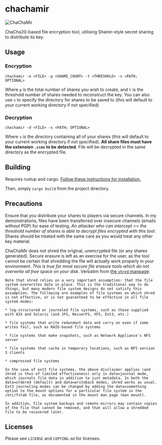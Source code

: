 # chachamir

![ChaChaMir](https://ross.exposed/img/ccm_w_text.png "ChaChaMir")

ChaCha20-based file encryption tool, utilising Shamir-style secret sharing to distribute its key.

## Usage

### Encryption

`chachamir -e <FILE> -p <SHARE_COUNT> -t <THRESHOLD> -s <PATH; OPTIONAL>`

Where `p` is the total number of shares you wish to create, and `t` is the threshold number of shares needed to reconstruct the key. You can also use `s` to specify the directory for shares to be saved to (this will default to your current working directory if not specified)

### Decryption

`chachamir -d <FILE> -s <PATH; OPTIONAL>`

Where `s` is the directory containing all of your shares (this will default to your current working directory if not specified). **All share files must have the extension `.ccms` to be detected**. File will be decrypted in the same directory as the encrypted file.

## Building

Requires rustup and cargo. [Follow these instructions for installation.](https://doc.rust-lang.org/book/ch01-01-installation.html#installation)

Then, simply `cargo build` from the project directory.

## Precautions

Ensure that you distribute your shares to players via secure channels. In my demonstrations, files have been transferred over insecure channels (emails without PGP) for ease of testing. *An attacker who can intercept >= the threshold number of shares is able to decrypt files encrypted with this tool*. Shares should be treated with the same care as you would treat any other key material.

ChaChaMir does not shred the original, unencrypted file (or any shares generated). Secure erasure is left as an exercise for the user, as the tool cannot be certain that shredding the file will actually work properly in your environment. *This is true for most secure file erasure tools which do not overwrite all free space on your disk*. Verbatim from [the `shred` manpage](https://linux.die.net/man/1/shred):

```
Note that shred relies on a very important assumption: that the file system overwrites data in place. This is the traditional way to do things, but many modern file system designs do not satisfy this assumption. The following are examples of file systems on which shred is not effective, or is not guaranteed to be effective in all file system modes:

* log-structured or journaled file systems, such as those supplied with AIX and Solaris (and JFS, ReiserFS, XFS, Ext3, etc.)

* file systems that write redundant data and carry on even if some writes fail, such as RAID-based file systems

* file systems that make snapshots, such as Network Appliance's NFS server

* file systems that cache in temporary locations, such as NFS version 3 clients

* compressed file systems

In the case of ext3 file systems, the above disclaimer applies (and shred is thus of limited effectiveness) only in data=journal mode, which journals file data in addition to just metadata. In both the data=ordered (default) and data=writeback modes, shred works as usual. Ext3 journaling modes can be changed by adding the data=something option to the mount options for a particular file system in the /etc/fstab file, as documented in the mount man page (man mount).

In addition, file system backups and remote mirrors may contain copies of the file that cannot be removed, and that will allow a shredded file to be recovered later. 
```

## Licenses

Please see `LICENSE` and `COPYING.md` for licenses.